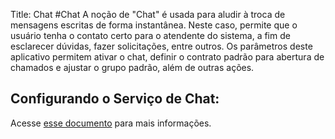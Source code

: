Title: Chat
#Chat
A noção de "Chat" é usada para aludir à troca de mensagens escritas de forma instantânea. Neste caso, permite que o usuário tenha o contato certo para o atendente do sistema, a fim de esclarecer dúvidas, fazer solicitações, entre outros. Os parâmetros deste aplicativo permitem ativar o chat, definir o contrato padrão para abertura de chamados e ajustar o grupo padrão, além de outras ações.

## Configurando o Serviço de Chat:

Acesse [esse documento][1] para mais informações. 

[1]:/en-us/citsmart-esp-8/platform-administration/parameters-list/configure-parametrization-chat.html

